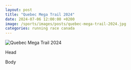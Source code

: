 ```yaml
---
layout: post
title: "Quebec Mega Trail 2024"
date: 2024-07-06 12:00:00 +0200
image: /sports/images/posts/quebec-mega-trail-2024.jpg
categories: running race canada
---
```


![Quebec Mega Trail 2024](/sports/images/posts/quebec-mega-trail-2024.jpg)

Head

<!-- more -->

Body
